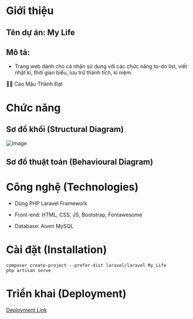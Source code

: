 # Giới thiệu

## Tên dự án: My Life 

## Mô tả:

- Trang web dành cho cá nhân sử dụng với các chức năng to-do list, viết nhật kí, thời gian biểu, lưu trữ thành tích, kỉ niệm.

👨‍💻 Cao Mậu Thành Đạt

# Chức năng

## Sơ đồ khối (Structural Diagram)

![image](https://github.com/user-attachments/assets/08ee0b6f-a547-427c-9dcf-2724e157bd48)


## Sơ đồ thuật toán (Behavioural Diagram)



# Công nghệ (Technologies)

- Dùng PHP Laravel Framework

- Front-end: HTML, CSS, JS, Bootstrap, Fontawesome

- Database: Aiven MySQL

# Cài đặt (Installation)
```
composer create-project --prefer-dist laravel/laravel My_Life
php artisan serve
```

# Triển khai (Deployment)

[Deployment Link](https://crispy-robot-x5wrp464vqw3vx96-8000.app.github.dev/)



